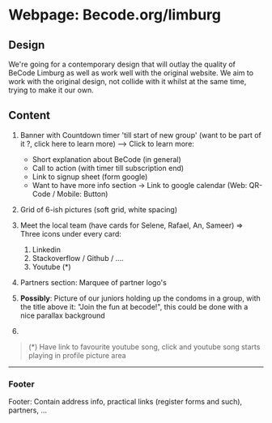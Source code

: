 # Webpage: Becode.org/limburg

## Design
We're going for a contemporary design that will outlay the quality of BeCode Limburg as well as work well with the original website.
We aim to work with the original design, not collide with it whilst at the same time, trying to make it our own.


## Content
1. Banner with Countdown timer 'till start of new group' (want to be part of it ?, click here to learn more)
--> Click to learn more: 
	- Short explanation about BeCode (in general)
	- Call to action (with timer till subscription end)
	- Link to signup sheet (form google)
	- Want to have more info section -> Link to google calendar (Web: QR-Code / Mobile: Button)

1. Grid of 6-ish pictures (soft grid, white spacing)

1. Meet the local team (have cards for Selene, Rafael, An, Sameer)
=> Three icons under every card:
	1. Linkedin
	2. Stackoverflow / Github / ....
	3. Youtube (\*)
	
1. Partners section: Marquee of partner logo's

1. **Possibly**: Picture of our juniors holding up the condoms in a group, with the title above it: "Join the fun at becode!", this could be done with a nice parallax background

1. 

> (\*) Have link to favourite youtube song, click and youtube song starts playing in profile picture area

<hr/>

### Footer
Footer: Contain address info, practical links (register forms and such), partners, ...
